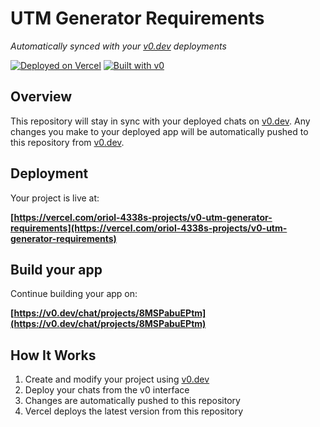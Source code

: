 # UTM Generator Requirements

*Automatically synced with your [v0.dev](https://v0.dev) deployments*

[![Deployed on Vercel](https://img.shields.io/badge/Deployed%20on-Vercel-black?style=for-the-badge&logo=vercel)](https://vercel.com/oriol-4338s-projects/v0-utm-generator-requirements)
[![Built with v0](https://img.shields.io/badge/Built%20with-v0.dev-black?style=for-the-badge)](https://v0.dev/chat/projects/8MSPabuEPtm)

## Overview

This repository will stay in sync with your deployed chats on [v0.dev](https://v0.dev).
Any changes you make to your deployed app will be automatically pushed to this repository from [v0.dev](https://v0.dev).

## Deployment

Your project is live at:

**[https://vercel.com/oriol-4338s-projects/v0-utm-generator-requirements](https://vercel.com/oriol-4338s-projects/v0-utm-generator-requirements)**

## Build your app

Continue building your app on:

**[https://v0.dev/chat/projects/8MSPabuEPtm](https://v0.dev/chat/projects/8MSPabuEPtm)**

## How It Works

1. Create and modify your project using [v0.dev](https://v0.dev)
2. Deploy your chats from the v0 interface
3. Changes are automatically pushed to this repository
4. Vercel deploys the latest version from this repository
